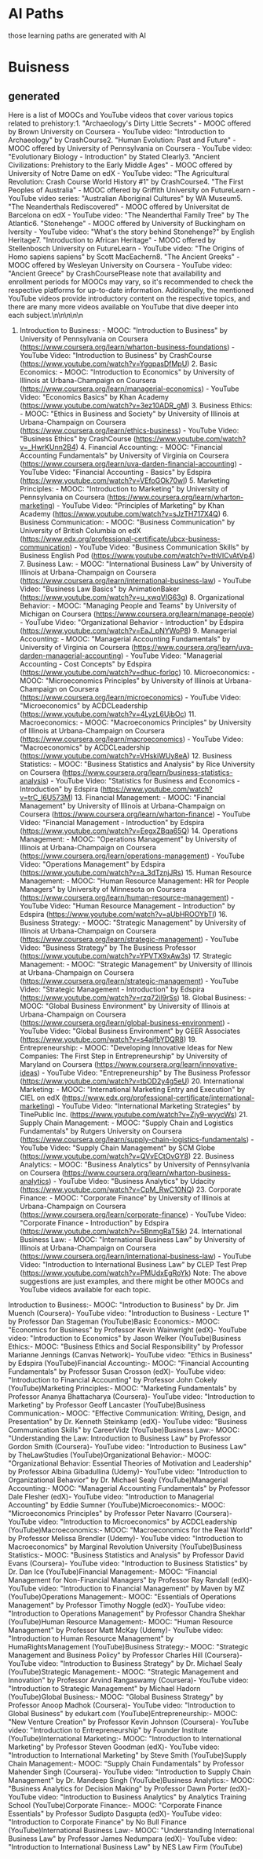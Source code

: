 # AI Paths

those learning paths are generated with AI

# Buisness

## generated


Here is a list of MOOCs and YouTube videos that cover various topics related to prehistory:1. "Archaeology's Dirty Little Secrets" - MOOC offered by Brown University on Coursera - YouTube video: "Introduction to Archaeology" by CrashCourse2. "Human Evolution: Past and Future" - MOOC offered by University of Pennsylvania on Coursera - YouTube video: "Evolutionary Biology - Introduction" by Stated Clearly3. "Ancient Civilizations: Prehistory to the Early Middle Ages" - MOOC offered by University of Notre Dame on edX - YouTube video: "The Agricultural Revolution: Crash Course World History #1" by CrashCourse4. "The First Peoples of Australia" - MOOC offered by Griffith University on FutureLearn - YouTube video series: "Australian Aboriginal Cultures" by WA Museum5. "The Neanderthals Rediscovered" - MOOC offered by Universitat de Barcelona on edX - YouTube video: "The Neanderthal Family Tree" by The Atlantic6. "Stonehenge" - MOOC offered by University of Buckingham on Iversity - YouTube video: "What's the story behind Stonehenge?" by English Heritage7. "Introduction to African Heritage" - MOOC offered by Stellenbosch University on FutureLearn - YouTube video: "The Origins of Homo sapiens sapiens" by Scott MacEachern8. "The Ancient Greeks" - MOOC offered by Wesleyan University on Coursera - YouTube video: "Ancient Greece" by CrashCoursePlease note that availability and enrollment periods for MOOCs may vary, so it's recommended to check the respective platforms for up-to-date information. Additionally, the mentioned YouTube videos provide introductory content on the respective topics, and there are many more videos available on YouTube that dive deeper into each subject.\n\n\n\n\n

1. Introduction to Business: - MOOC: "Introduction to Business" by University of Pennsylvania on Coursera (https://www.coursera.org/learn/wharton-business-foundations)  - YouTube Video: "Introduction to Business" by CrashCourse (https://www.youtube.com/watch?v=YggpasDfMpU)    2. Basic Economics: - MOOC: "Introduction to Economics" by University of Illinois at Urbana-Champaign on Coursera (https://www.coursera.org/learn/managerial-economics)  - YouTube Video: "Economics Basics" by Khan Academy (https://www.youtube.com/watch?v=3ez10ADR_gM)    3. Business Ethics: - MOOC: "Ethics in Business and Society" by University of Illinois at Urbana-Champaign on Coursera (https://www.coursera.org/learn/ethics-business)  - YouTube Video: "Business Ethics" by CrashCourse (https://www.youtube.com/watch?v=_HwrKUnn2B4)    4. Financial Accounting: - MOOC: "Financial Accounting Fundamentals" by University of Virginia on Coursera (https://www.coursera.org/learn/uva-darden-financial-accounting)  - YouTube Video: "Financial Accounting - Basics" by Edspira (https://www.youtube.com/watch?v=VEfoGOk70wI)    5. Marketing Principles: - MOOC: "Introduction to Marketing" by University of Pennsylvania on Coursera (https://www.coursera.org/learn/wharton-marketing)  - YouTube Video: "Principles of Marketing" by Khan Academy (https://www.youtube.com/watch?v=sJzTH717X4Q)    6. Business Communication: - MOOC: "Business Communication" by University of British Columbia on edX (https://www.edx.org/professional-certificate/ubcx-business-communication)  - YouTube Video: "Business Communication Skills" by Business English Pod (https://www.youtube.com/watch?v=thVICvAtVp4)    7. Business Law: - MOOC: "International Business Law" by University of Illinois at Urbana-Champaign on Coursera (https://www.coursera.org/learn/international-business-law)  - YouTube Video: "Business Law Basics" by AnimationBaker (https://www.youtube.com/watch?v=u_xwqVIG63g)    8. Organizational Behavior: - MOOC: "Managing People and Teams" by University of Michigan on Coursera (https://www.coursera.org/learn/manage-people)  - YouTube Video: "Organizational Behavior - Introduction" by Edspira (https://www.youtube.com/watch?v=EaJ_pNYWoP8)    9. Managerial Accounting: - MOOC: "Managerial Accounting Fundamentals" by University of Virginia on Coursera (https://www.coursera.org/learn/uva-darden-managerial-accounting)  - YouTube Video: "Managerial Accounting - Cost Concepts" by Edspira (https://www.youtube.com/watch?v=dhuc-forlqc)    10. Microeconomics: - MOOC: "Microeconomics Principles" by University of Illinois at Urbana-Champaign on Coursera (https://www.coursera.org/learn/microeconomics)  - YouTube Video: "Microeconomics" by ACDCLeadership (https://www.youtube.com/watch?v=4LyzL6UjbOc)    11. Macroeconomics: - MOOC: "Macroeconomics Principles" by University of Illinois at Urbana-Champaign on Coursera (https://www.coursera.org/learn/macroeconomics)  - YouTube Video: "Macroeconomics" by ACDCLeadership (https://www.youtube.com/watch?v=VHskiWUy8eA)    12. Business Statistics: - MOOC: "Business Statistics and Analysis" by Rice University on Coursera (https://www.coursera.org/learn/business-statistics-analysis)  - YouTube Video: "Statistics for Business and Economics - Introduction" by Edspira (https://www.youtube.com/watch?v=trC_l6U573M)    13. Financial Management: - MOOC: "Financial Management" by University of Illinois at Urbana-Champaign on Coursera (https://www.coursera.org/learn/wharton-finance)  - YouTube Video: "Financial Management - Introduction" by Edspira (https://www.youtube.com/watch?v=EegxZBqa65Q)    14. Operations Management: - MOOC: "Operations Management" by University of Illinois at Urbana-Champaign on Coursera (https://www.coursera.org/learn/operations-management)  - YouTube Video: "Operations Management" by Edspira (https://www.youtube.com/watch?v=a_3dTznjJRs)    15. Human Resource Management: - MOOC: "Human Resource Management: HR for People Managers" by University of Minnesota on Coursera (https://www.coursera.org/learn/human-resource-management)  - YouTube Video: "Human Resource Management - Introduction" by Edspira (https://www.youtube.com/watch?v=aUbHROOYbTI)    16. Business Strategy: - MOOC: "Strategic Management" by University of Illinois at Urbana-Champaign on Coursera (https://www.coursera.org/learn/strategic-management)  - YouTube Video: "Business Strategy" by The Business Professor (https://www.youtube.com/watch?v=YPVTX9xAw3s)    17. Strategic Management: - MOOC: "Strategic Management" by University of Illinois at Urbana-Champaign on Coursera (https://www.coursera.org/learn/strategic-management)  - YouTube Video: "Strategic Management - Introduction" by Edspira (https://www.youtube.com/watch?v=rzq72il9rSs)    18. Global Business: - MOOC: "Global Business Environment" by University of Illinois at Urbana-Champaign on Coursera (https://www.coursera.org/learn/global-business-environment)  - YouTube Video: "Global Business Environment" by GEER Associates (https://www.youtube.com/watch?v=s4ajfbYDQR8)    19. Entrepreneurship: - MOOC: "Developing Innovative Ideas for New Companies: The First Step in Entrepreneurship" by University of Maryland on Coursera (https://www.coursera.org/learn/innovative-ideas)  - YouTube Video: "Entrepreneurship" by The Business Professor (https://www.youtube.com/watch?v=tbOD2y4g5eU)    20. International Marketing: - MOOC: "International Marketing Entry and Execution" by CIEL on edX (https://www.edx.org/professional-certificate/international-marketing)  - YouTube Video: "International Marketing Strategies" by TinePublic Inc. (https://www.youtube.com/watch?v=Zjy9-wyycWs)    21. Supply Chain Management: - MOOC: "Supply Chain and Logistics Fundamentals" by Rutgers University on Coursera (https://www.coursera.org/learn/supply-chain-logistics-fundamentals)  - YouTube Video: "Supply Chain Management" by SCM Globe (https://www.youtube.com/watch?v=QVvECtOvGY8)    22. Business Analytics: - MOOC: "Business Analytics" by University of Pennsylvania on Coursera (https://www.coursera.org/learn/wharton-business-analytics)  - YouTube Video: "Business Analytics" by Udacity (https://www.youtube.com/watch?v=CpM_RwC10NQ)    23. Corporate Finance: - MOOC: "Corporate Finance" by University of Illinois at Urbana-Champaign on Coursera (https://www.coursera.org/learn/corporate-finance)  - YouTube Video: "Corporate Finance - Introduction" by Edspira (https://www.youtube.com/watch?v=5BnmgRaT5ik)    24. International Business Law: - MOOC: "International Business Law" by University of Illinois at Urbana-Champaign on Coursera (https://www.coursera.org/learn/international-business-law)  - YouTube Video: "Introduction to International Business Law" by CLEP Test Prep (https://www.youtube.com/watch?v=PMUdxEgRoYk)    Note: The above suggestions are just examples, and there might be other MOOCs and YouTube videos available for each topic.


Introduction to Business:- MOOC: "Introduction to Business" by Dr. Jim Muench (Coursera)- YouTube video: "Introduction to Business - Lecture 1" by Professor Dan Stageman (YouTube)Basic Economics:- MOOC: "Economics for Business" by Professor Kevin Wainwright (edX)- YouTube video: "Introduction to Economics" by Jason Welker (YouTube)Business Ethics:- MOOC: "Business Ethics and Social Responsibility" by Professor Marianne Jennings (Canvas Network)- YouTube video: "Ethics in Business" by Edspira (YouTube)Financial Accounting:- MOOC: "Financial Accounting Fundamentals" by Professor Susan Crosson (edX)- YouTube video: "Introduction to Financial Accounting" by Professor John Cokely (YouTube)Marketing Principles:- MOOC: "Marketing Fundamentals" by Professor Ananya Bhattacharya (Coursera)- YouTube video: "Introduction to Marketing" by Professor Geoff Lancaster (YouTube)Business Communication:- MOOC: "Effective Communication: Writing, Design, and Presentation" by Dr. Kenneth Steinkamp (edX)- YouTube video: "Business Communication Skills" by CareerVidz (YouTube)Business Law:- MOOC: "Understanding the Law: Introduction to Business Law" by Professor Gordon Smith (Coursera)- YouTube video: "Introduction to Business Law" by TheLawStudies (YouTube)Organizational Behavior:- MOOC: "Organizational Behavior: Essential Theories of Motivation and Leadership" by Professor Albina Gibadullina (Udemy)- YouTube video: "Introduction to Organizational Behavior" by Dr. Michael Sealy (YouTube)Managerial Accounting:- MOOC: "Managerial Accounting Fundamentals" by Professor Dale Flesher (edX)- YouTube video: "Introduction to Managerial Accounting" by Eddie Sumner (YouTube)Microeconomics:- MOOC: "Microeconomics Principles" by Professor Peter Navarro (Coursera)- YouTube video: "Introduction to Microeconomics" by ACDCLeadership (YouTube)Macroeconomics:- MOOC: "Macroeconomics for the Real World" by Professor Melissa Brendler (Udemy)- YouTube video: "Introduction to Macroeconomics" by Marginal Revolution University (YouTube)Business Statistics:- MOOC: "Business Statistics and Analysis" by Professor David Evans (Coursera)- YouTube video: "Introduction to Business Statistics" by Dr. Dan Ice (YouTube)Financial Management:- MOOC: "Financial Management for Non-Financial Managers" by Professor Ray Randall (edX)- YouTube video: "Introduction to Financial Management" by Maven by MZ (YouTube)Operations Management:- MOOC: "Essentials of Operations Management" by Professor Timothy Noggle (edX)- YouTube video: "Introduction to Operations Management" by Professor Chandra Shekhar (YouTube)Human Resource Management:- MOOC: "Human Resource Management" by Professor Matt McKay (Udemy)- YouTube video: "Introduction to Human Resource Management" by HumaRightsManagement (YouTube)Business Strategy:- MOOC: "Strategic Management and Business Policy" by Professor Charles Hill (Coursera)- YouTube video: "Introduction to Business Strategy" by Dr. Michael Sealy (YouTube)Strategic Management:- MOOC: "Strategic Management and Innovation" by Professor Arvind Rangaswamy (Coursera)- YouTube video: "Introduction to Strategic Management" by Michael Hadorn (YouTube)Global Business:- MOOC: "Global Business Strategy" by Professor Anoop Madhok (Coursera)- YouTube video: "Introduction to Global Business" by edukart.com (YouTube)Entrepreneurship:- MOOC: "New Venture Creation" by Professor Kevin Johnson (Coursera)- YouTube video: "Introduction to Entrepreneurship" by Founder Institute (YouTube)International Marketing:- MOOC: "Introduction to International Marketing" by Professor Steven Goodman (edX)- YouTube video: "Introduction to International Marketing" by Steve Smith (YouTube)Supply Chain Management:- MOOC: "Supply Chain Fundamentals" by Professor Mahender Singh (Coursera)- YouTube video: "Introduction to Supply Chain Management" by Dr. Mandeep Singh (YouTube)Business Analytics:- MOOC: "Business Analytics for Decision Making" by Professor Dawn Porter (edX)- YouTube video: "Introduction to Business Analytics" by Analytics Training School (YouTube)Corporate Finance:- MOOC: "Corporate Finance Essentials" by Professor Sudipto Dasgupta (edX)- YouTube video: "Introduction to Corporate Finance" by No Bull Finance (YouTube)International Business Law:- MOOC: "Understanding International Business Law" by Professor James Nedumpara (edX)- YouTube video: "Introduction to International Business Law" by NES Law Firm (YouTube)
